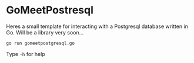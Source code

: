 # GoMeetPostresql
Heres a small template for interacting with a Postgresql database written in Go. Will be a library very soon...

`go run gomeetpostgresql.go`

Type `-h` for help
